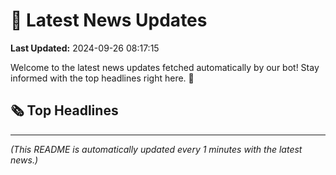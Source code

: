 # 📰 Latest News Updates
**Last Updated:** 2024-09-26 08:17:15

Welcome to the latest news updates fetched automatically by our bot! Stay informed with the top headlines right here. 🚀

## 🗞️ Top Headlines

---
*(This README is automatically updated every 1 minutes with the latest news.)*
